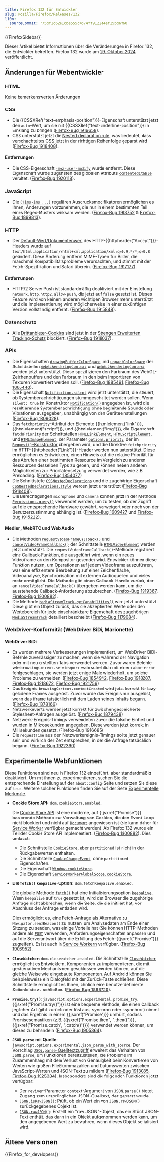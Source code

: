 ```yaml
---
title: Firefox 132 für Entwickler
slug: Mozilla/Firefox/Releases/132
l10n:
  sourceCommit: 775df1c62a1cbe555c4374ff9122d4ef15bd6f60
---
```


{{FirefoxSidebar}}

Dieser Artikel bietet Informationen über die Veränderungen in Firefox 132, die Entwickler betreffen. Firefox 132 wurde am [29. Oktober 2024](https://whattrainisitnow.com/release/?version=132) veröffentlicht.

## Änderungen für Webentwickler

### HTML

Keine bemerkenswerten Änderungen

### CSS

- Die {{CSSXRef("text-emphasis-position")}}-Eigenschaft unterstützt jetzt den `auto`-Wert, um sie mit {{CSSXRef("text-underline-position")}} in Einklang zu bringen ([Firefox-Bug 1919658](https://bugzil.la/1919658)).
- CSS unterstützt jetzt die [Nested declaration rule](/de/docs/Web/API/CSSNestedDeclarations#nested_declarations_rule), was bedeutet, dass verschachteltes CSS jetzt in der richtigen Reihenfolge geparst wird ([Firefox-Bug 1918408](https://bugzil.la/1918408)).

#### Entfernungen

- Die CSS-Eigenschaft [`-moz-user-modify`](/de/docs/Web/CSS/user-modify) wurde entfernt. Diese Eigenschaft wurde zugunsten des globalen Attributs [`contenteditable`](/de/docs/Web/HTML/Global_attributes/contenteditable) veraltet. ([Firefox-Bug 1920118](https://bugzil.la/1920118)).

### JavaScript

- Die [`(?ims-ims:...)`](/de/docs/Web/JavaScript/Reference/Regular_expressions/Modifier) regulären Ausdrucksmodifikatoren ermöglichen es Ihnen, Änderungen vorzunehmen, die nur in einem bestimmten Teil eines Regex-Musters wirksam werden. ([Firefox-Bug 1913752](https://bugzil.la/1913752) & [Firefox-Bug 1899813](https://bugzil.la/1899813)).

### HTTP

- Der [Default-Wert/Dokumentenwert](/de/docs/Web/HTTP/Content_negotiation/List_of_default_Accept_values#default_values) des HTTP-{{httpheader("Accept")}}-Headers wurde auf `text/html,application/xhtml+xml,application/xml;q=0.9,*/*;q=0.8` geändert. Diese Änderung entfernt MIME-Typen für Bilder, die manchmal Kompatibilitätsprobleme verursachten, und stimmt mit der Fetch-Spezifikation und Safari überein. ([Firefox-Bug 1917177](https://bugzil.la/1917177)).

#### Entfernungen

- HTTP/2 Server Push ist standardmäßig deaktiviert mit der Einstellung `network.http.http2.allow-push`, die jetzt auf `false` gesetzt ist. Dieses Feature wird von keinem anderen wichtigen Browser mehr unterstützt und die Implementierung wird möglicherweise in einer zukünftigen Version vollständig entfernt. ([Firefox-Bug 1915848](https://bugzil.la/1915848)).

### Datenschutz

- Alle [Drittanbieter-Cookies](/de/docs/Web/Privacy/Guides/Third-party_cookies) sind jetzt in der [Strengen Erweiterten Tracking-Schutz](https://support.mozilla.org/en-US/kb/enhanced-tracking-protection-firefox-desktop#w_strict-enhanced-tracking-protection) blockiert. ([Firefox-Bug 1918037](https://bugzil.la/1918037)).

### APIs

- Die Eigenschaften [`drawingBufferColorSpace`](/de/docs/Web/API/WebGLRenderingContext/drawingBufferColorSpace) und [`unpackColorSpace`](/de/docs/Web/API/WebGLRenderingContext/unpackColorSpace) der Schnittstellen [`WebGLRenderingContext`](/de/docs/Web/API/WebGLRenderingContext) und [`WebGL2RenderingContext`](/de/docs/Web/API/WebGL2RenderingContext) werden jetzt unterstützt. Diese spezifizieren den Farbraum des WebGL-Zeichenpuffers und den Farbraum, in den beim Importieren von Texturen konvertiert werden soll. ([Firefox-Bug 1885491](https://bugzil.la/1885491), [Firefox-Bug 1885446](https://bugzil.la/1885446)).
- Die Eigenschaft [`Notification.silent`](/de/docs/Web/API/Notification/silent) wird jetzt unterstützt, die steuert, ob Systembenachrichtigungen stummgeschaltet werden sollen. Wenn `silent: true` im Konstruktor [`Notification()`](/de/docs/Web/API/Notification/Notification) angegeben ist, wird die resultierende Systembenachrichtigung ohne begleitende Sounds oder Vibrationen ausgegeben, unabhängig von den Geräteeinstellungen ([Firefox-Bug 1809028](https://bugzil.la/1809028)).
- Das `fetchpriority`-Attribut der Elemente {{htmlelement("link")}}, {{htmlelement("script")}}, und {{htmlelement("img")}}, die Eigenschaft `fetchPriority` der Schnittstellen [`HTMLLinkElement`](/de/docs/Web/API/HTMLLinkElement), [`HTMLScriptElement`](/de/docs/Web/API/HTMLScriptElement), und [`HTMLImageElement`](/de/docs/Web/API/HTMLImageElement), der Parameter [`options.priority`](/de/docs/Web/API/RequestInit#priority), der im [`Request()`-Konstruktor](/de/docs/Web/API/Request/Request) übergeben wird, und die Direktive `fetchpriority` im HTTP-{{httpheader("Link")}}-Header werden nun unterstützt. Diese ermöglichen es Entwicklern, einen Hinweis auf die relative Priorität für das Abrufen einer bestimmten Ressource im Vergleich zu anderen Ressourcen desselben Typs zu geben, und können neben anderen Möglichkeiten zur Prioritätensetzung verwendet werden, wie z.B. Preloading. ([Firefox-Bug 1854077](https://bugzil.la/1854077)).
- Die Schnittstelle [`CSSNestedDeclarations`](/de/docs/Web/API/CSSNestedDeclarations) und die zugehörige Eigenschaft [`CSSNestedDeclarations.style`](/de/docs/Web/API/CSSNestedDeclarations/style) werden jetzt unterstützt ([Firefox-Bug 1918408](https://bugzil.la/1918408)).
- Die Berechtigungen `microphone` und `camera` können jetzt in der Methode [`Permissions.query()`](/de/docs/Web/API/Permissions/query) verwendet werden, um zu testen, ob der Zugriff auf die entsprechende Hardware gewährt, verweigert oder noch von der Benutzerzustimmung abhängig ist. ([Firefox-Bug 1609427](https://bugzil.la/1609427) und [Firefox-Bug 1915222](https://bugzil.la/1915222)).

#### Medien, WebRTC und Web Audio

- Die Methoden [`requestVideoFrameCallback()`](/de/docs/Web/API/HTMLVideoElement/requestVideoFrameCallback) und [`cancelVideoFrameCallback()`](/de/docs/Web/API/HTMLVideoElement/cancelVideoFrameCallback) der Schnittstelle [`HTMLVideoElement`](/de/docs/Web/API/HTMLVideoElement) werden jetzt unterstützt. Die `requestVideoFrameCallback()`-Methode registriert eine Callback-Funktion, die ausgeführt wird, wenn ein neues Videoframe an den Kompositor gesendet wird. Entwickler können diese Funktion nutzen, um Operationen auf jedem Videoframe auszuführen, was eine effizientere Bearbeitung auf einer Zeichenfläche, Videoanalyse, Synchronisation mit externen Audioquellen und vieles mehr ermöglicht. Die Methode gibt einen Callback-Handle zurück, der an `cancelVideoFrameCallback()` übergeben werden kann, um die ausstehende Callback-Anforderung abzubrechen. ([Firefox-Bug 1919367](https://bugzil.la/1919367), [Firefox-Bug 1800882](https://bugzil.la/1800882)).
- Die Methode [`MediaStreamTrack.getCapabilities()`](/de/docs/Web/API/MediaStreamTrack/getCapabilities) wird jetzt unterstützt. Diese gibt ein Objekt zurück, das die akzeptierten Werte oder den Wertebereich für jede einschränkbare Eigenschaft des zugehörigen [`MediaStreamTrack`](/de/docs/Web/API/MediaStreamTrack) detailliert beschreibt ([Firefox-Bug 1179084](https://bugzil.la/1179084)).

### WebDriver-Konformität (WebDriver BiDi, Marionette)

#### WebDriver BiDi

- Es wurden mehrere Verbesserungen implementiert, um WebDriver BiDi-Befehle zuverlässiger zu machen, wenn sie während der Navigation oder mit neu erstellten Tabs verwendet werden. Zuvor waren Befehle wie `browsingContext.setViewport` wahrscheinlich mit einem `AbortError` fehlgeschlagen, sie werden jetzt einige Male wiederholt, um solche Probleme zu vermeiden. ([Firefox-Bug 1854942](https://bugzil.la/1854942), [Firefox-Bug 1918287](https://bugzil.la/1918287), [Firefox-Bug 1918672](https://bugzil.la/1918672), [Firefox-Bug 1921756](https://bugzil.la/1921756))
- Das Ereignis `browsingContext.contextCreated` wird jetzt korrekt für lazy-geladene Frames ausgelöst. Zuvor wurde das Ereignis nur ausgelöst, wenn das iframe tatsächlich mit dem Laden seines Inhalts begann. ([Firefox-Bug 1878166](https://bugzil.la/1878166))
- Netzwerkevents werden jetzt korrekt für zwischengespeicherte Stylesheet-Anfragen ausgelöst. ([Firefox-Bug 1879438](https://bugzil.la/1879438))
- Netzwerk-Ereignis-Timings verwendeten zuvor die falsche Einheit und wurden in Mikrosekunden angegeben. Diese werden jetzt korrekt in Millisekunden gesetzt. ([Firefox-Bug 1916685](https://bugzil.la/1916685))
- Die `requestTime` aus den Netzwerkereignis-Timings sollte jetzt genauer sein und wirklich der Zeit entsprechen, in der die Anfrage tatsächlich begann. ([Firefox-Bug 1922390](https://bugzil.la/1922390))

## Experimentelle Webfunktionen

Diese Funktionen sind neu in Firefox 132 eingeführt, aber standardmäßig deaktiviert. Um mit ihnen zu experimentieren, suchen Sie die entsprechende Einstellung auf der `about:config`-Seite und setzen Sie diese auf `true`. Weitere solcher Funktionen finden Sie auf der Seite [Experimentelle Merkmale](/de/docs/Mozilla/Firefox/Experimental_features).

- **Cookie Store API:** `dom.cookieStore.enabled`.

  Die [Cookie Store API](/de/docs/Web/API/Cookie_Store_API) ist eine moderne, auf {{jsxref("Promise")}} basierende Methode zur Verwaltung von Cookies, die den Event-Loop nicht blockiert und nicht auf [`Document`](/de/docs/Web/API/Document) angewiesen ist (sie kann daher für [Service Worker](/de/docs/Web/API/Service_Worker_API) verfügbar gemacht werden). Ab Firefox 132 wurde ein Teil der Cookie Store API implementiert. ([Firefox-Bug 1800882](https://bugzil.la/1800882)). Dies umfasst:

  - Die Schnittstelle [`CookieStore`](/de/docs/Web/API/CookieStore), aber `partitioned` ist nicht in den Rückgabewerten enthalten.
  - Die Schnittstelle [`CookieChangeEvent`](/de/docs/Web/API/CookieChangeEvent), ohne `partitioned` Eigenschaften.
  - Die Eigenschaft [`Window.cookieStore`](/de/docs/Web/API/Window/cookieStore).
  - Die Eigenschaft [`ServiceWorkerGlobalScope.cookieStore`](/de/docs/Web/API/ServiceWorkerGlobalScope/cookieStore).

- **Die `fetch()` `keepalive`-Option:** `dom.fetchKeepalive.enabled`.

  Die globale Methode [`fetch()`](/de/docs/Web/API/Window/fetch) hat eine Initialisierungsoption [`keepalive`](/de/docs/Web/API/RequestInit#keepalive). Wenn `keepalive` auf `true` gesetzt ist, wird der Browser die zugehörige Anfrage nicht abbrechen, wenn die Seite, die sie initiiert hat, vor Abschluss der Anfrage entladen wird.

  Dies ermöglicht es, eine Fetch-Anfrage als Alternative zu [`Navigator.sendBeacon()`](/de/docs/Web/API/Navigator/sendBeacon) zu nutzen, um Analysedaten am Ende einer Sitzung zu senden, was einige Vorteile hat (Sie können HTTP-Methoden andere als [`POST`](/de/docs/Web/HTTP/Methods/POST) verwenden, Anforderungseigenschaften anpassen und auf die Serverantwort über die Erfüllung des Fetch-{{jsxref("Promise")}} zugreifen). Es ist auch in [Service Workern](/de/docs/Web/API/Service_Worker_API) verfügbar. ([Firefox-Bug 1906952](https://bugzil.la/1906952)).

- **`CloseWatcher`**: <code>dom.closewatcher.enabled</code>.
  Die Schnittstelle [`CloseWatcher`](/de/docs/Web/API/CloseWatcher) ermöglicht es Entwicklern, Komponenten zu implementieren, die mit gerätenativen Mechanismen geschlossen werden können, auf die gleiche Weise wie eingebaute Komponenten. Auf Android können Sie beispielsweise ein Dialogfeld mit der Zurück-Taste schließen: Diese Schnittstelle ermöglicht es Ihnen, ähnlich eine benutzerdefinierte Seitenleiste zu schließen. ([Firefox-Bug 1888729](https://bugzil.la/1888729)).

- **`Promise.try()`**: <code>javascript.options.experimental.promise_try</code>. {{jsxref("Promise.try()")}} ist eine bequeme Methode, die einen Callback jeglicher Art (gibt zurück oder löst aus, synchron oder asynchron) nimmt und das Ergebnis in einem {{jsxref("Promise")}} umhüllt, sodass Promisesemantiken (z.B. {{jsxref("Promise.then", ".then()")}}, {{jsxref("Promise.catch", ".catch()")}}) verwendet werden können, um dieses zu behandeln ([Firefox-Bug 1905364](https://bugzil.la/1905364)).

- **`JSON.parse` mit Quelle**: <code>javascript.options.experimental.json_parse_with_source</code>. Der Vorschlag [`JSON.parse`-Quelltextzugriff](https://github.com/tc39/proposal-json-parse-with-source) erweitert das Verhalten von `JSON.parse`, um Funktionen bereitzustellen, die Probleme im Zusammenhang mit dem Verlust von Genauigkeit beim Konvertieren von Werten wie großen Fließkommazahlen und Datumswerten zwischen JavaScript-Werten und JSON-Text zu mildern ([Firefox-Bug 1913085](https://bugzil.la/1913085), [Firefox-Bug 1925334](https://bugzil.la/1925334)). Insbesondere sind die folgenden Funktionen jetzt verfügbar:
  - Der `reviver`-Parameter `context`-Argument von `JSON.parse()` bietet Zugang zum ursprünglichen JSON-Quelltext, der geparst wurde.
  - [`JSON.isRawJSON()`](/de/docs/Web/JavaScript/Reference/Global_Objects/JSON/isRawJSON): Prüft, ob ein Wert ein von `JSON.rawJSON()` zurückgegebenes Objekt ist.
  - [`JSON.rawJSON()`](/de/docs/Web/JavaScript/Reference/Global_Objects/JSON/rawJSON): Erstellt ein "raw JSON"-Objekt, das ein Stück JSON-Text enthält, das dann in ein Objekt aufgenommen werden kann, um den angegebenen Wert zu bewahren, wenn dieses Objekt serialisiert wird.

## Ältere Versionen

{{Firefox_for_developers}}
